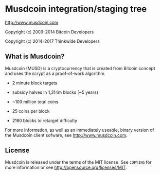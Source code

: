Musdcoin integration/staging tree
=================================

http://www.musdcoin.com

Copyright (c) 2009-2014 Bitcoin Developers

Copyright (c) 2014-2017 Thinkwide Developers

What is Musdcoin?
-----------------

Musdcoin (MUSD) is a cryptocurrency that is created from Bitcoin concept and uses the scrypt as a proof-of-work algorithm.
 - 2 minute block targets
 - subsidy halves in 1,314m blocks (~5 years)
 - ~100 million total coins

 - 25 coins per block
 - 2160 blocks to retarget difficulty

For more information, as well as an immediately useable, binary version of
the Musdcoin client sofware, see http://www.musdcoin.com.

License
-------

Musdcoin is released under the terms of the MIT license. See `COPYING` for more
information or see http://opensource.org/licenses/MIT.


